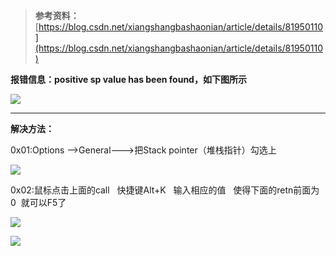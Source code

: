 > **参考资料：**[https://blog.csdn.net/xiangshangbashaonian/article/details/81950110](https://blog.csdn.net/xiangshangbashaonian/article/details/81950110)
>

**报错信息：positive sp value has been found，如下图所示**

![](https://cdn.nlark.com/yuque/0/2020/png/574026/1588658092726-011b6451-aa6d-4e65-8964-bf550ba4204b.png)

****

**解决方法：**

0x01:Options -->General--->把Stack pointer（堆栈指针）勾选上

![](https://cdn.nlark.com/yuque/0/2020/png/574026/1588658091897-89f47331-7c26-476a-9f39-983602e42adb.png)

0x02:鼠标点击上面的call   快捷键Alt+K   输入相应的值   使得下面的retn前面为0  就可以F5了

![](https://cdn.nlark.com/yuque/0/2020/png/574026/1588658091885-f9948e6c-e227-4666-bfac-4f8dd66df2f7.png)

![](https://cdn.nlark.com/yuque/0/2020/png/574026/1588658091868-7c2be616-db1e-42bf-b768-9067573d6782.png)

 

